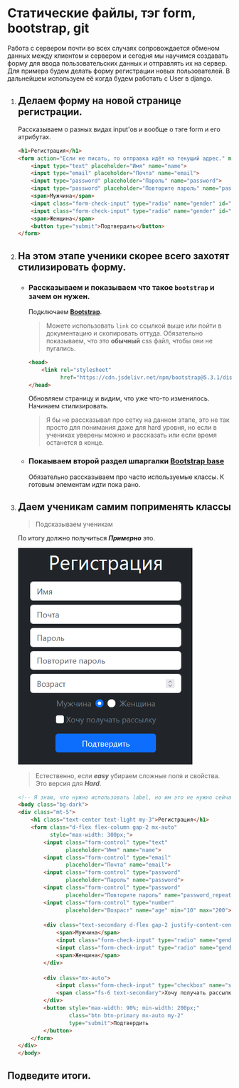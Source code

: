 # Статические файлы, тэг form, bootstrap, git
Работа с сервером почти во всех случаях сопровождается обменом данных между клиентом и сервером
и сегодня мы научимся создавать форму для ввода пользовательских данных и отправлять их на сервер.
Для примера будем делать форму регистрации новых пользователей. В дальнейшем используем её когда 
будем работать с User в django.

1.  ## Делаем форму на новой странице регистрации.
    Рассказываем о разных видах input'ов и вообще о тэге form и его атрибутах.
    ```html
    <h1>Регистрация</h1>
    <form action="Если не писать, то отправка идёт на текущий адрес." method="get">
        <input type="text" placeholder="Имя" name="name">
        <input type="email" placeholder="Почта" name="email">
        <input type="password" placeholder="Пароль" name="password">
        <input type="password" placeholder="Повторите пароль" name="password_repeat">
        <span>Мужчина</span>
        <input class="form-check-input" type="radio" name="gender" id="male" value="male">
        <input class="form-check-input" type="radio" name="gender" id="female" value="female">
        <span>Женщина</span>
        <button type="submit">Подтвердить</button>
    </form>
    ```

2.  ## На этом этапе ученики скорее всего захотят стилизировать форму.
    *   ### Рассказываем и показываем что такое `bootstrap` и зачем он нужен.<br>
        Подключаем **[Bootstrap](https://cdn.jsdelivr.net/npm/bootstrap@5.3.1/dist/css/bootstrap.min.css)**.<br>
        >Можете использовать `link` со ссылкой выше или пойти в документацию и скопировать оттуда.
        Обязательно показываем, что это **обычный** css файл, чтобы они не пугались.
        ```html
        <head>
            <link rel="stylesheet" 
                  href="https://cdn.jsdelivr.net/npm/bootstrap@5.3.1/dist/css/bootstrap.min.css"> 
        </head>
        ```
        
        Обновляем страницу и видим, что уже что-то изменилось.<br>
        Начинаем стилизировать.
        >Я бы не рассказывал про сетку
        >на данном этапе, это не так просто для понимания даже для hard уровня, но если
        >в учениках уверены можно и рассказать или если время останется в конце.
        
    *   ### Покаываем второй раздел шпаргалки [Bootstrap base](https://github.com/xlartas/it-compot-backend-methods/)
        Обязательно рассказываем про часто используемые классы.
        К готовым элементам идти пока рано.
    
3.  ## Даем ученикам самим поприменять классы
    > Подсказываем ученикам

    По итогу должно получиться _**Примерно**_ это.
    
    ![form](imgs/form.png)
    >Естественно, если _**easy**_ убираем сложные поля и свойства. Это версия для _**Hard**_.
    
    ```html
    <!-- Я знаю, что нужно использовать label, но им это не нужно сейчас. -->
    <body class="bg-dark">
    <div class="mt-5">
        <h1 class="text-center text-light my-3">Регистрация</h1>
        <form class="d-flex flex-column gap-2 mx-auto"
              style="max-width: 300px;">
            <input class="form-control" type="text"
                   placeholder="Имя" name="name">
            <input class="form-control" type="email"
                   placeholder="Почта" name="email">
            <input class="form-control" type="password"
                   placeholder="Пароль" name="password">
            <input class="form-control" type="password"
                   placeholder="Повторите пароль" name="password_repeat">
            <input class="form-control" type="number"
                   placeholder="Возраст" name="age" min="10" max="200">
    
            <div class="text-secondary d-flex gap-2 justify-content-center">
                <span>Мужчина</span>
                <input class="form-check-input" type="radio" name="gender" id="male" value="male">
                <input class="form-check-input" type="radio" name="gender" id="female" value="female">
                <span>Женщина</span>
            </div>
    
            <div class="mx-auto">
                <input class="form-check-input" type="checkbox" name="sub_email">
                <span class="fs-6 text-secondary">Хочу получать рассылку</span>
            </div>
            <button style="max-width: 90%; min-width: 200px;"
                    class="btn btn-primary mx-auto my-2"
                    type="submit">Подтвердить
            </button>
        </form>
    </div>
    </body>
    ```
## Подведите итоги.